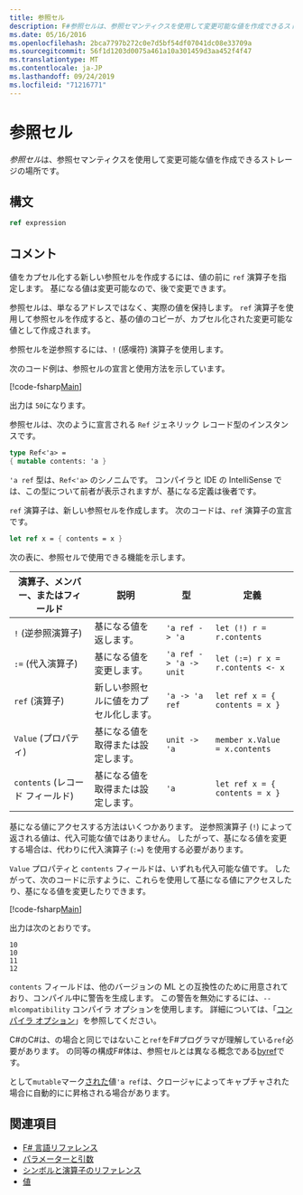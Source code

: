 ```yaml
---
title: 参照セル
description: F#参照セルは、参照セマンティクスを使用して変更可能な値を作成できるストレージの場所です。
ms.date: 05/16/2016
ms.openlocfilehash: 2bca7797b272c0e7d5bf54df07041dc08e33709a
ms.sourcegitcommit: 56f1d1203d0075a461a10a301459d3aa452f4f47
ms.translationtype: MT
ms.contentlocale: ja-JP
ms.lasthandoff: 09/24/2019
ms.locfileid: "71216771"
---
```

# <a name="reference-cells"></a>参照セル

*参照セル*は、参照セマンティクスを使用して変更可能な値を作成できるストレージの場所です。

## <a name="syntax"></a>構文

```fsharp
ref expression
```

## <a name="remarks"></a>コメント

値をカプセル化する新しい参照セルを作成するには、値の前に `ref` 演算子を指定します。 基になる値は変更可能なので、後で変更できます。

参照セルは、単なるアドレスではなく、実際の値を保持します。 `ref` 演算子を使用して参照セルを作成すると、基の値のコピーが、カプセル化された変更可能な値として作成されます。

参照セルを逆参照するには、`!` (感嘆符) 演算子を使用します。

次のコード例は、参照セルの宣言と使用方法を示しています。

[!code-fsharp[Main](~/samples/snippets/fsharp/lang-ref-1/snippet2201.fs)]

出力は `50`になります。

参照セルは、次のように宣言される `Ref` ジェネリック レコード型のインスタンスです。

```fsharp
type Ref<'a> =
{ mutable contents: 'a }
```

`'a ref` 型は、`Ref<'a>` のシノニムです。 コンパイラと IDE の IntelliSense では、この型について前者が表示されますが、基になる定義は後者です。

`ref` 演算子は、新しい参照セルを作成します。 次のコードは、`ref` 演算子の宣言です。

```fsharp
let ref x = { contents = x }
```

次の表に、参照セルで使用できる機能を示します。

|演算子、メンバー、またはフィールド|説明|型|定義|
|--------------------------|-----------|----|----------|
|`!` (逆参照演算子)|基になる値を返します。|`'a ref -> 'a`|`let (!) r = r.contents`|
|`:=` (代入演算子)|基になる値を変更します。|`'a ref -> 'a -> unit`|`let (:=) r x = r.contents <- x`|
|`ref` (演算子)|新しい参照セルに値をカプセル化します。|`'a -> 'a ref`|`let ref x = { contents = x }`|
|`Value` (プロパティ)|基になる値を取得または設定します。|`unit -> 'a`|`member x.Value = x.contents`|
|`contents` (レコード フィールド)|基になる値を取得または設定します。|`'a`|`let ref x = { contents = x }`|

基になる値にアクセスする方法はいくつかあります。 逆参照演算子 (`!`) によって返される値は、代入可能な値ではありません。 したがって、基になる値を変更する場合は、代わりに代入演算子 (`:=`) を使用する必要があります。

`Value` プロパティと `contents` フィールドは、いずれも代入可能な値です。 したがって、次のコードに示すように、これらを使用して基になる値にアクセスしたり、基になる値を変更したりできます。

[!code-fsharp[Main](~/samples/snippets/fsharp/lang-ref-1/snippet2203.fs)]

出力は次のとおりです。

```console
10
10
11
12
```

`contents` フィールドは、他のバージョンの ML との互換性のために用意されており、コンパイル中に警告を生成します。 この警告を無効にするには、`--mlcompatibility` コンパイラ オプションを使用します。 詳細については、「[コンパイラ オプション](compiler-options.md)」を参照してください。

C#のC#は、の場合と同じではないこと`ref`をF#プログラマが理解している`ref`必要があります。 の同等の構成F#体は、参照セルとは異なる概念である[byref](byrefs.md)です。

として`mutable`マーク[された](./values/index.md)値`'a ref`は、クロージャによってキャプチャされた場合に自動的にに昇格される場合があります。

## <a name="see-also"></a>関連項目

- [F# 言語リファレンス](index.md)
- [パラメーターと引数](parameters-and-arguments.md)
- [シンボルと演算子のリファレンス](./symbol-and-operator-reference/index.md)
- [値](./values/index.md)
